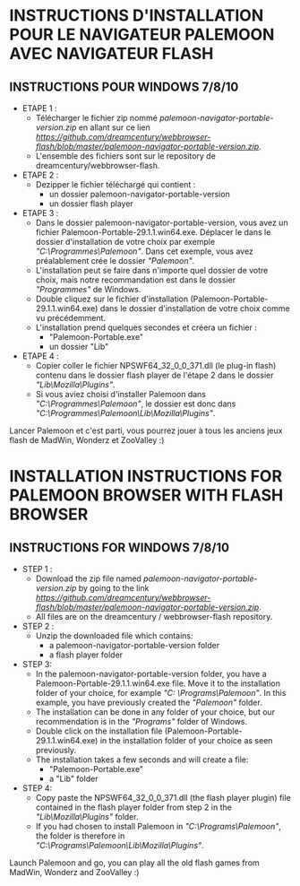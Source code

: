 # INSTRUCTIONS D'INSTALLATION POUR LE NAVIGATEUR PALEMOON AVEC NAVIGATEUR FLASH
## INSTRUCTIONS POUR WINDOWS 7/8/10

- ETAPE 1 : 
     * Télécharger le fichier zip nommé _palemoon-navigator-portable-version.zip_ en allant sur ce lien _https://github.com/dreamcentury/webbrowser-flash/blob/master/palemoon-navigator-portable-version.zip_.
     * L'ensemble des fichiers sont sur le repository de dreamcentury/webbrowser-flash.
- ETAPE 2 :
     * Dezipper le fichier téléchargé qui contient :
        - un dossier palemoon-navigator-portable-version
        - un dossier flash player
- ETAPE 3 :
     * Dans le dossier palemoon-navigator-portable-version, vous avez un fichier Palemoon-Portable-29.1.1.win64.exe. Déplacer le dans le dossier d'installation de votre choix par exemple _"C:\Programmes\Palemoon"_. Dans cet exemple, vous avez préalablement crée le dossier _"Palemoon"_.
     * L'installation peut se faire dans n'importe quel dossier de votre choix, mais notre recommandation est dans le dossier _"Programmes"_ de Windows.
     * Double cliquez sur le fichier d'installation (Palemoon-Portable-29.1.1.win64.exe) dans le dossier d'installation de votre choix comme vu précédemment.
     * L'installation prend quelques secondes et créera un fichier :
        - "Palemoon-Portable.exe"
        - un dossier "Lib"
- ETAPE 4 :
     * Copier coller le fichier NPSWF64_32_0_0_371.dll (le plug-in flash) contenu dans le dossier flash player de l'étape 2 dans le dossier _"Lib\Mozilla\Plugins"_.
     * Si vous aviez choisi d'installer Palemoon dans _"C:\Programmes\Palemoon"_, le dossier est donc dans _"C:\Programmes\Palemoon\Lib\Mozilla\Plugins"_.

Lancer Palemoon et c'est parti, vous pourrez jouer à tous les anciens jeux flash de MadWin, Wonderz et ZooValley :)

# INSTALLATION INSTRUCTIONS FOR PALEMOON BROWSER WITH FLASH BROWSER
## INSTRUCTIONS FOR WINDOWS 7/8/10

- STEP 1 :
     * Download the zip file named _palemoon-navigator-portable-version.zip_ by going to the link _https://github.com/dreamcentury/webbrowser-flash/blob/master/palemoon-navigator-portable-version.zip_.
     * All files are on the dreamcentury / webbrowser-flash repository.
- STEP 2 :
     * Unzip the downloaded file which contains:
        - a palemoon-navigator-portable-version folder
        - a flash player folder
- STEP 3:
     * In the palemoon-navigator-portable-version folder, you have a Palemoon-Portable-29.1.1.win64.exe file. Move it to the installation folder of your choice, for example _"C: \Programs\Palemoon"_. In this example, you have previously created the _"Palemoon"_ folder.
     * The installation can be done in any folder of your choice, but our recommendation is in the _"Programs"_ folder of Windows.
     * Double click on the installation file (Palemoon-Portable-29.1.1.win64.exe) in the installation folder of your choice as seen previously.
     * The installation takes a few seconds and will create a file:
        - "Palemoon-Portable.exe"
        - a "Lib" folder
- STEP 4:
     * Copy paste the NPSWF64_32_0_0_371.dll (the flash player plugin) file contained in the flash player folder from step 2 in the _"Lib\Mozilla\Plugins"_ folder.
     * If you had chosen to install Palemoon in _"C:\Programs\Palemoon"_, the folder is therefore in _"C:\Programs\Palemoon\Lib\Mozilla\Plugins"_.

Launch Palemoon and go, you can play all the old flash games from MadWin, Wonderz and ZooValley :)
